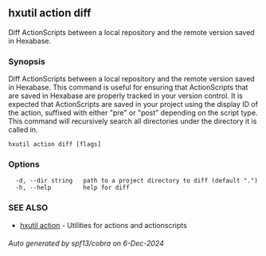 ## hxutil action diff

Diff ActionScripts between a local repository and the remote version saved in Hexabase.

### Synopsis

Diff ActionScripts between a local repository and the remote version saved in Hexabase.
This command is useful for ensuring that ActionScripts that are saved in Hexabase are properly tracked in your version control.
It is expected that ActionScripts are saved in your project using the display ID of the action, suffixed with either "pre" or "post" depending on the script type.
This command will recursively search all directories under the directory it is called in.

```
hxutil action diff [flags]
```

### Options

```
  -d, --dir string   path to a project directory to diff (default ".")
  -h, --help         help for diff
```

### SEE ALSO

* [hxutil action](hxutil_action.md)	 - Utilities for actions and actionscripts

###### Auto generated by spf13/cobra on 6-Dec-2024
